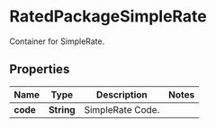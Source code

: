 

# RatedPackageSimpleRate

Container for SimpleRate.

## Properties

| Name | Type | Description | Notes |
|------------ | ------------- | ------------- | -------------|
|**code** | **String** | SimpleRate Code. |  |



